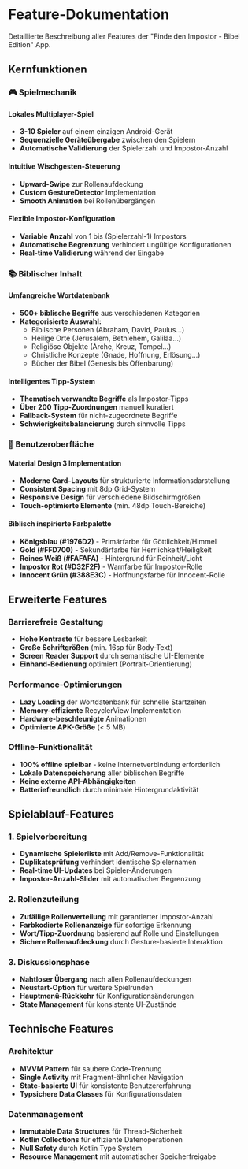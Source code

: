 # Feature-Dokumentation

Detaillierte Beschreibung aller Features der "Finde den Impostor - Bibel Edition" App.

## Kernfunktionen

### 🎮 Spielmechanik

#### Lokales Multiplayer-Spiel
- **3-10 Spieler** auf einem einzigen Android-Gerät
- **Sequenzielle Geräteübergabe** zwischen den Spielern
- **Automatische Validierung** der Spielerzahl und Impostor-Anzahl

#### Intuitive Wischgesten-Steuerung
- **Upward-Swipe** zur Rollenaufdeckung
- **Custom GestureDetector** Implementation
- **Smooth Animation** bei Rollenübergängen

#### Flexible Impostor-Konfiguration
- **Variable Anzahl** von 1 bis (Spielerzahl-1) Impostors
- **Automatische Begrenzung** verhindert ungültige Konfigurationen
- **Real-time Validierung** während der Eingabe

### 📚 Biblischer Inhalt

#### Umfangreiche Wortdatenbank
- **500+ biblische Begriffe** aus verschiedenen Kategorien
- **Kategorisierte Auswahl:**
  - Biblische Personen (Abraham, David, Paulus...)
  - Heilige Orte (Jerusalem, Bethlehem, Galiläa...)
  - Religiöse Objekte (Arche, Kreuz, Tempel...)
  - Christliche Konzepte (Gnade, Hoffnung, Erlösung...)
  - Bücher der Bibel (Genesis bis Offenbarung)

#### Intelligentes Tipp-System
- **Thematisch verwandte Begriffe** als Impostor-Tipps
- **Über 200 Tipp-Zuordnungen** manuell kuratiert
- **Fallback-System** für nicht-zugeordnete Begriffe
- **Schwierigkeitsbalancierung** durch sinnvolle Tipps

### 🎨 Benutzeroberfläche

#### Material Design 3 Implementation
- **Moderne Card-Layouts** für strukturierte Informationsdarstellung
- **Consistent Spacing** mit 8dp Grid-System
- **Responsive Design** für verschiedene Bildschirmgrößen
- **Touch-optimierte Elemente** (min. 48dp Touch-Bereiche)

#### Biblisch inspirierte Farbpalette
- **Königsblau (#1976D2)** - Primärfarbe für Göttlichkeit/Himmel
- **Gold (#FFD700)** - Sekundärfarbe für Herrlichkeit/Heiligkeit
- **Reines Weiß (#FAFAFA)** - Hintergrund für Reinheit/Licht
- **Impostor Rot (#D32F2F)** - Warnfarbe für Impostor-Rolle
- **Innocent Grün (#388E3C)** - Hoffnungsfarbe für Innocent-Rolle

## Erweiterte Features

### Barrierefreie Gestaltung
- **Hohe Kontraste** für bessere Lesbarkeit
- **Große Schriftgrößen** (min. 16sp für Body-Text)
- **Screen Reader Support** durch semantische UI-Elemente
- **Einhand-Bedienung** optimiert (Portrait-Orientierung)

### Performance-Optimierungen
- **Lazy Loading** der Wortdatenbank für schnelle Startzeiten
- **Memory-effiziente** RecyclerView Implementation
- **Hardware-beschleunigte** Animationen
- **Optimierte APK-Größe** (< 5 MB)

### Offline-Funktionalität
- **100% offline spielbar** - keine Internetverbindung erforderlich
- **Lokale Datenspeicherung** aller biblischen Begriffe
- **Keine externe API-Abhängigkeiten**
- **Batteriefreundlich** durch minimale Hintergrundaktivität

## Spielablauf-Features

### 1. Spielvorbereitung
- **Dynamische Spielerliste** mit Add/Remove-Funktionalität
- **Duplikatsprüfung** verhindert identische Spielernamen
- **Real-time UI-Updates** bei Spieler-Änderungen
- **Impostor-Anzahl-Slider** mit automatischer Begrenzung

### 2. Rollenzuteilung
- **Zufällige Rollenverteilung** mit garantierter Impostor-Anzahl
- **Farbkodierte Rollenanzeige** für sofortige Erkennung
- **Wort/Tipp-Zuordnung** basierend auf Rolle und Einstellungen
- **Sichere Rollenaufdeckung** durch Gesture-basierte Interaktion

### 3. Diskussionsphase
- **Nahtloser Übergang** nach allen Rollenaufdeckungen
- **Neustart-Option** für weitere Spielrunden
- **Hauptmenü-Rückkehr** für Konfigurationsänderungen
- **State Management** für konsistente UI-Zustände

## Technische Features

### Architektur
- **MVVM Pattern** für saubere Code-Trennung
- **Single Activity** mit Fragment-ähnlicher Navigation
- **State-basierte UI** für konsistente Benutzererfahrung
- **Typsichere Data Classes** für Konfigurationsdaten

### Datenmanagement
- **Immutable Data Structures** für Thread-Sicherheit
- **Kotlin Collections** für effiziente Datenoperationen
- **Null Safety** durch Kotlin Type System
- **Resource Management** mit automatischer Speicherfreigabe

